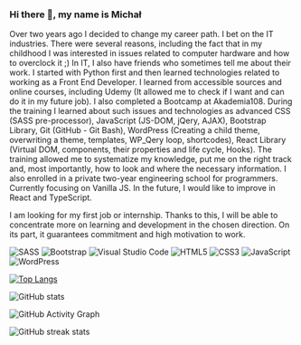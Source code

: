 ### Hi there 👋, my name is Michał
Over two years ago I decided to change my career path. I bet on the IT industries. There were several reasons, including the fact that in my childhood I was interested in issues related to computer hardware and how to overclock it ;)
In IT, I also have friends who sometimes tell me about their work. I started with Python first and then learned technologies related to working as a Front End Developer. I learned from accessible sources and online courses, including Udemy (It allowed me to check if I want and can do it in my future job). I also completed a Bootcamp at Akademia108. During the training I learned about such issues and technologies as advanced CSS (SASS pre-processor), JavaScript (JS-DOM, jQery, AJAX), Bootstrap Library, Git (GitHub - Git Bash), WordPress (Creating a child theme, overwriting a theme, templates, WP_Qery loop, shortcodes), React Library (Virtual DOM, components, their properties and life cycle, Hooks). The training allowed me to systematize my knowledge, put me on the right track and, most importantly, how to look and where the necessary information. I also enrolled in a private two-year engineering school for programmers. Currently focusing on Vanilla JS. In the future, I would like to improve in React and TypeScript.

I am looking for my first job or internship. Thanks to this, I will be able to concentrate more on learning and development in the chosen direction. On its part, it guarantees commitment and high motivation to work.

![SASS](https://img.shields.io/badge/SASS-hotpink.svg?style=for-the-badge&logo=SASS&logoColor=white)
![Bootstrap](https://img.shields.io/badge/bootstrap-%23563D7C.svg?style=for-the-badge&logo=bootstrap&logoColor=white) ![Visual Studio Code](https://img.shields.io/badge/Visual%20Studio%20Code-0078d7.svg?style=for-the-badge&logo=visual-studio-code&logoColor=white) ![HTML5](https://img.shields.io/badge/html5-%23E34F26.svg?style=for-the-badge&logo=html5&logoColor=white)  ![CSS3](https://img.shields.io/badge/css3-%231572B6.svg?style=for-the-badge&logo=css3&logoColor=white) ![JavaScript](https://img.shields.io/badge/javascript-%23323330.svg?style=for-the-badge&logo=javascript&logoColor=%23F7DF1E) ![WordPress](https://img.shields.io/badge/WordPress-%23117AC9.svg?style=for-the-badge&logo=WordPress&logoColor=white)



 

[![Top Langs](https://github-readme-stats.vercel.app/api/top-langs/?username=mludwig99)](https://github.com/anuraghazra/github-readme-stats)

![GitHub stats](https://github-readme-stats.vercel.app/api?username=mludwig99&show_icons=true)  

![GitHub Activity Graph](https://activity-graph.herokuapp.com/graph?username=mludwig99)  

![GitHub streak stats](https://github-readme-streak-stats.herokuapp.com/?user=mludwig99)  


